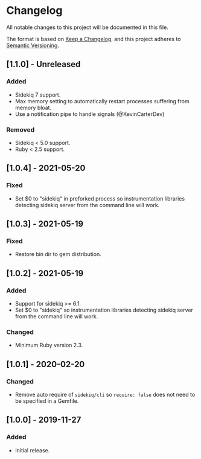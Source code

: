 # Changelog
All notable changes to this project will be documented in this file.

The format is based on [Keep a Changelog](https://keepachangelog.com/en/1.0.0/),
and this project adheres to [Semantic Versioning](https://semver.org/spec/v2.0.0.html).

## [1.1.0] - Unreleased

### Added
- Sidekiq 7 support.
- Max memory setting to automatically restart processes suffering from memory bloat.
- Use a notification pipe to handle signals (@KevinCarterDev)

### Removed
- Sidekiq < 5.0 support.
- Ruby < 2.5 support.

## [1.0.4] - 2021-05-20

### Fixed
- Set $0 to "sidekiq" in preforked process so instrumentation libraries detecting sidekiq server from the command line will work.

## [1.0.3] - 2021-05-19

### Fixed
- Restore bin dir to gem distribution.

## [1.0.2] - 2021-05-19

### Added
- Support for sidekiq >= 6.1.
- Set $0 to "sidekiq" so instrumentation libraries detecting sidekiq server from the command line will work.

### Changed
- Minimum Ruby version 2.3.

## [1.0.1] - 2020-02-20

### Changed
- Remove auto require of `sidekiq/cli` so `require: false` does not need to be specified in a Gemfile.

## [1.0.0] - 2019-11-27

### Added
- Initial release.
